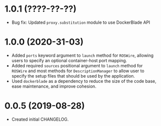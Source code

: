 # 1.0.1 (????-??-??)

* Bug fix: Updated `proxy.substitution` module to use DockerBlade API


# 1.0.0 (2020-31-03)

* Added `ports` keyword argument to `launch` method for `ROSWire`, allowing
  users to specify an optional container-host port mapping.
* Added required `sources` positional argument to `launch` method for `ROSWire`
  and most methods for `DescriptionManager` to allow user to specify the setup
  files that should be used by the application.
* Used `dockerblade` as a dependency to reduce the size of the code base,
  ease maintenance, and improve cohesion.


# 0.0.5 (2019-08-28)

* Created initial CHANGELOG.
